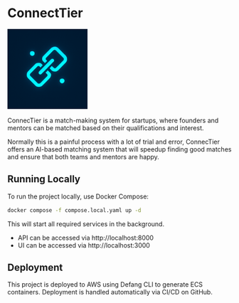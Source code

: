 # ConnectTier

<a href="https://connectier.app" target="_blank">
    <img src="./assets/logo.png" alt="logo" width="180" height="180" />
</a>

ConnecTier is a match-making system for startups, where founders and mentors can be matched based on their qualifications and interest.

Normally this is a painful process with a lot of trial and error, ConnecTier offers an AI-based matching system that will speedup finding good matches and ensure that both teams and mentors are happy.

## Running Locally

To run the project locally, use Docker Compose:

```sh
docker compose -f compose.local.yaml up -d
```

This will start all required services in the background.

- API can be accessed via http://localhost:8000
- UI can be accessed via http://localhost:3000

## Deployment

This project is deployed to AWS using Defang CLI to generate ECS containers. Deployment is handled automatically via CI/CD on GitHub.
